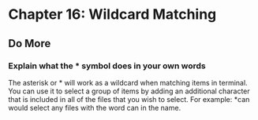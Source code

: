
# Chapter 16: Wildcard Matching

## Do More

### Explain what the * symbol does in your own words
The asterisk or * will work as a wildcard when matching items in terminal. You can use it to 
select a group of items by adding an additional character that is included in all of the files
that you wish to select. For example: *can would select any files with the word can in the name.
